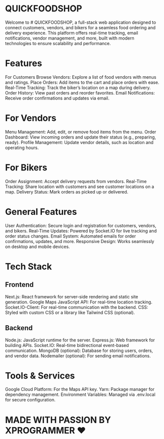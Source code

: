 # QUICKFOODSHOP

Welcome to # QUICKFOODSHOP, a full-stack web application designed to connect customers, vendors, and bikers for a seamless food ordering and delivery experience. This platform offers real-time tracking, email notifications, vendor management, and more, built with modern technologies to ensure scalability and performance.

# Features
For Customers
Browse Vendors: Explore a list of food vendors with menus and ratings.
Place Orders: Add items to the cart and place orders with ease.
Real-Time Tracking: Track the biker’s location on a map during delivery.
Order History: View past orders and reorder favorites.
Email Notifications: Receive order confirmations and updates via email.

# For Vendors
Menu Management: Add, edit, or remove food items from the menu.
Order Dashboard: View incoming orders and update their status (e.g., preparing, ready).
Profile Management: Update vendor details, such as location and operating hours.


# For Bikers
Order Assignment: Accept delivery requests from vendors.
Real-Time Tracking: Share location with customers and see customer locations on a map.
Delivery Status: Mark orders as picked up or delivered.


# General Features
User Authentication: Secure login and registration for customers, vendors, and bikers.
Real-Time Updates: Powered by Socket.IO for live tracking and order status changes.
Email System: Automated emails for order confirmations, updates, and more.
Responsive Design: Works seamlessly on desktop and mobile devices.


# Tech Stack
## Frontend
Next.js: React framework for server-side rendering and static site generation.
Google Maps JavaScript API: For real-time location tracking.
Socket.IO-Client: For real-time communication with the backend.
CSS: Styled with custom CSS or a library like Tailwind CSS (optional).

## Backend
Node.js: JavaScript runtime for the server.
Express.js: Web framework for building APIs.
Socket.IO: Real-time bidirectional event-based communication.
MongoDB (optional): Database for storing users, orders, and vendor data.
Nodemailer (optional): For sending email notifications.

# Tools & Services
Google Cloud Platform: For the Maps API key.
Yarn: Package manager for dependency management.
Environment Variables: Managed via .env.local for secure configuration.

# MADE WITH PASSION BY XPROGRAMMER ❤️
